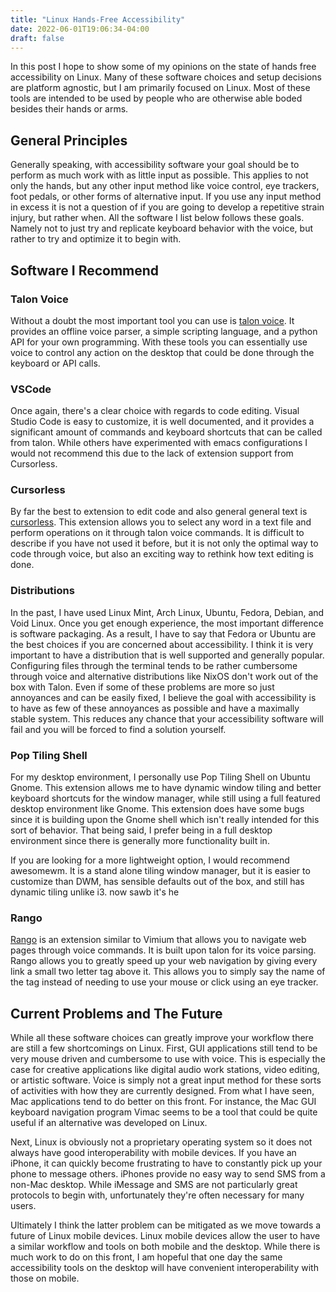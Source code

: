 ```yaml
---
title: "Linux Hands-Free Accessibility"
date: 2022-06-01T19:06:34-04:00
draft: false
---
```

 In this post I hope to show some of my opinions on the state of hands free accessibility on Linux.  Many of these software choices and setup decisions are platform agnostic, but I am primarily focused on Linux. Most of these tools are intended to be used by people who are otherwise able boded besides their hands or arms. 
 ## General Principles
Generally speaking, with accessibility software your goal should be to perform as much work with as little input as possible.  This applies to not only the hands, but any other input method like voice control, eye trackers,  foot pedals,  or other forms of alternative input.  If you use any input method in excess it is not a question of if you are going to develop a repetitive strain injury, but rather when. All the software I list below follows these goals.  Namely not to just try and replicate keyboard behavior with the voice, but rather to try and optimize it to begin with.


 ## Software I Recommend

 ### Talon Voice
  Without a doubt the most important tool you can use is [talon voice](https://talonvoice.com/). It provides an offline voice parser, a simple scripting language, and a python API for your own programming. With these tools you can essentially use voice to control any action on the desktop that could be done through the keyboard or API calls.


   ### VSCode
   Once again, there's a clear choice with regards to code editing.  Visual Studio Code  is easy to customize, it is well documented, and it provides  a significant amount of commands and keyboard shortcuts that can be called from talon. While others have experimented with  emacs configurations  I would not recommend this due to the lack of extension support from Cursorless.

### Cursorless
   
 By far the best to extension to edit code and also general general text is [cursorless](https://github.com/cursorless-dev/cursorless). This extension allows you to select any word in a text file and perform operations on it through talon voice commands. It is difficult to describe if you have not used it before, but it is not only the optimal way to code through voice, but also an exciting way to rethink how text editing is done. 

### Distributions
In the past, I have used Linux Mint, Arch Linux, Ubuntu, Fedora, Debian, and Void Linux.  Once you get enough experience,  the most important difference is software packaging. As a result, I have to say that Fedora or Ubuntu are the best choices  if you are concerned about accessibility. I think it is very important to have a distribution that is well supported and generally popular. Configuring files through the terminal tends to be rather cumbersome through voice and  alternative distributions like NixOS  don't work out of the box with Talon. Even if some of these problems are more so just annoyances and can be easily fixed, I believe the goal with accessibility is to have as few of these annoyances as possible and have a maximally stable system. This reduces any chance that your accessibility software will fail and you will be forced to find a solution yourself.


<!-- ### Window Managers
Contrary to the popular belief of beginners on Linux, your distribution does not determine your window manager.  Once again, I think that stability is important when choosing your window manager. However at the same time, I believe that it is extremely important to choose a window manager or a desktop environment that can be easily controlled through keyboard commands. This makes it much easier to create custom behavior through talon   scripts.

#### DWM and other Tilings Window Managers
 While many do not like how light weight it is, DWM has a lot of great benefits. It is extremely easy to rebind keys and essentially every action in the window manager can be controlled through a keyboard combination. Additionally, considering the fact windows tile dynamically, it is much easier to resize windows then it would be on a stacking window manager. Obviously though there are a few major downsides to DWM. Considering the customization has to be done through the source code, it can easily disrupt the stability of a system. Additionally you also have to bind external keyboard shortcuts in a program like sxhkd.  Overall, while I would not recommend DWM  I think it is important to remark of it, since I believe that it has some notable benefits. 

  Generally speaking, i3  And other tiling window mangers  have many of the same benefits and downsides.  They can automate window resizing and in doing so streamline your workflow. However, the time spent customizing may prove to be a hassle. -->

 ### Pop Tiling Shell
 For my desktop environment, I personally use Pop Tiling Shell on Ubuntu Gnome. This extension allows me to have dynamic window tiling and better keyboard shortcuts for the window manager, while still using a full featured desktop environment like Gnome. This extension does have some bugs since it is building upon the Gnome shell which isn't really intended for this sort of behavior. That being said, I prefer being in a full desktop environment since  there is generally more functionality built in.

  If you are looking for a more lightweight option, I would recommend awesomewm.  It is a stand alone tiling window manager, but  it is easier to customize than DWM,  has sensible defaults out of the box, and still has dynamic tiling unlike i3.
 now sawb it's he
  ### Rango
  [Rango](https://github.com/david-tejada/rango) is an extension similar to Vimium  that allows you to navigate web pages through voice commands. It is built upon talon for its voice parsing.  Rango allows you to greatly speed up  your web navigation by giving every link a small two letter tag above it. This allows you to simply say the name of the tag instead of needing to use your mouse or click using an eye tracker. 

##  Current Problems and The Future
 While all these software choices can greatly improve your workflow there are still a few shortcomings on Linux. First, GUI applications still tend to be very mouse driven and cumbersome to use with voice. This is especially the case for creative applications like digital audio work stations, video editing, or artistic software.  Voice is simply not a great input method for these sorts of activities with how they are currently designed. From what I have seen, Mac applications tend to do better on this front. For instance, the Mac GUI keyboard navigation program Vimac seems to be a tool that could be quite useful if an alternative was developed on Linux.

Next, Linux  is obviously not a proprietary operating system so  it does not always have good interoperability with mobile devices. If you have an iPhone,  it can quickly become frustrating to have to constantly pick up your phone to message others. iPhones  provide no easy way to send SMS from a non-Mac desktop.   While iMessage and SMS  are not particularly great protocols to begin with, unfortunately they're often necessary for many users.

Ultimately I think  the latter problem can be mitigated as we move towards a future of Linux mobile devices. Linux mobile  devices allow the user to have a similar workflow and tools on both mobile and the desktop.  While there is much work to do on this front, I am hopeful that one day the same accessibility tools on the desktop will have convenient interoperability with those on mobile. 